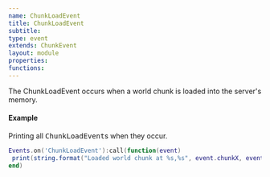 ```yaml
---
name: ChunkLoadEvent
title: ChunkLoadEvent
subtitle:
type: event
extends: ChunkEvent
layout: module
properties:
functions:
---
```


The <span class="notranslate">ChunkLoadEvent</span> occurs when a world chunk is loaded into the
server's memory.

#### Example

Printing all <tt>ChunkLoadEvent</tt>s when they occur.

```lua
Events.on('ChunkLoadEvent'):call(function(event)
 print(string.format("Loaded world chunk at %s,%s", event.chunkX, event.chunkZ))
end)
```
